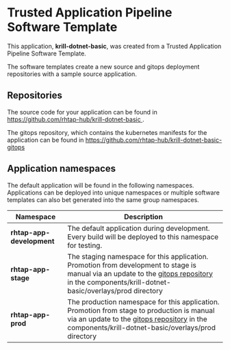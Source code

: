 # Trusted Application Pipeline Software Template

This application, **krill-dotnet-basic**, was created from a Trusted Application Pipeline Software Template.

The software templates create a new source and gitops deployment repositories with a sample source application. 

## Repositories

The source code for your application can be found in [https://github.com/rhtap-hub/krill-dotnet-basic ](https://github.com/rhtap-hub/krill-dotnet-basic ).
 
The gitops repository, which contains the kubernetes manifests for the application can be found in 
[https://github.com/rhtap-hub/krill-dotnet-basic-gitops ](https://github.com/rhtap-hub/krill-dotnet-basic-gitops ) 

## Application namespaces 

The default application will be found in the following namespaces. Applications can be deployed into unique namespaces or multiple software templates can also bet generated into the same group namespaces.  

|  Namespace   |  Description   |  
| -------- | -------- |   
| **rhtap-app-development** | The default application during development. Every build will be deployed to this namespace for testing. | 
| **rhtap-app-stage** | The staging namespace for this application. Promotion from development to stage is manual via an update to the [gitops repository](https://github.com/rhtap-hub/krill-dotnet-basic-gitops ) in the components/krill-dotnet-basic/overlays/prod directory |  
| **rhtap-app-prod** | The production namespace for this application. Promotion from stage to production is manual via an update to the [gitops repository](https://github.com/rhtap-hub/krill-dotnet-basic-gitops ) in the components/krill-dotnet-basic/overlays/prod directory | 